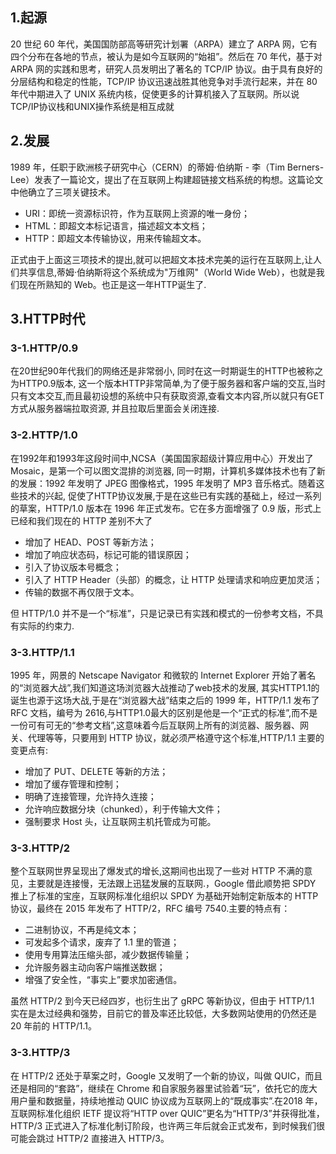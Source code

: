 ## 1.起源
20 世纪 60 年代，美国国防部高等研究计划署（ARPA）建立了 ARPA 网，它有四个分布在各地的节点，被认为是如今互联网的“始祖”。然后在 70 年代，基于对 ARPA 网的实践和思考，研究人员发明出了著名的 TCP/IP 协议。由于具有良好的分层结构和稳定的性能，TCP/IP 协议迅速战胜其他竞争对手流行起来，并在 80 年代中期进入了 UNIX 系统内核，促使更多的计算机接入了互联网。所以说TCP/IP协议栈和UNIX操作系统是相互成就

## 2.发展
1989 年，任职于欧洲核子研究中心（CERN）的蒂姆·伯纳斯 - 李（Tim Berners-Lee）发表了一篇论文，提出了在互联网上构建超链接文档系统的构想。这篇论文中他确立了三项关键技术。
- URI：即统一资源标识符，作为互联网上资源的唯一身份；
- HTML：即超文本标记语言，描述超文本文档；
- HTTP：即超文本传输协议，用来传输超文本。

正式由于上面这三项技术的提出,就可以把超文本技术完美的运行在互联网上,让人们共享信息,蒂姆·伯纳斯将这个系统成为"万维网"（World Wide Web），也就是我们现在所熟知的 Web。也正是这一年HTTP诞生了.

## 3.HTTP时代

### 3-1.HTTP/0.9
在20世纪90年代我们的网络还是非常弱小, 同时在这一时期诞生的HTTP也被称之为HTTP0.9版本, 这一个版本HTTP非常简单,为了便于服务器和客户端的交互,当时只有文本交互,而且最初设想的系统中只有获取资源,查看文本内容,所以就只有GET方式从服务器端拉取资源, 并且拉取后里面会关闭连接.

### 3-2.HTTP/1.0
在1992年和1993年这段时间中,NCSA（美国国家超级计算应用中心）开发出了 Mosaic，是第一个可以图文混排的浏览器, 同一时期，计算机多媒体技术也有了新的发展：1992 年发明了 JPEG 图像格式，1995 年发明了 MP3 音乐格式。随着这些技术的兴起, 促使了HTTP协议发展,于是在这些已有实践的基础上，经过一系列的草案，HTTP/1.0 版本在 1996 年正式发布。它在多方面增强了 0.9 版，形式上已经和我们现在的 HTTP 差别不大了
- 增加了 HEAD、POST 等新方法；
- 增加了响应状态码，标记可能的错误原因；
- 引入了协议版本号概念；
- 引入了 HTTP Header（头部）的概念，让 HTTP 处理请求和响应更加灵活；
- 传输的数据不再仅限于文本。

但 HTTP/1.0 并不是一个“标准”，只是记录已有实践和模式的一份参考文档，不具有实际的约束力.

### 3-3.HTTP/1.1
1995 年，网景的 Netscape Navigator 和微软的 Internet Explorer 开始了著名的“浏览器大战”,我们知道这场浏览器大战推动了web技术的发展, 其实HTTP1.1的诞生也源于这场大战,于是在“浏览器大战”结束之后的 1999 年，HTTP/1.1 发布了 RFC 文档，编号为 2616,与HTTP1.0最大的区别是他是一个“正式的标准”,而不是一份可有可无的“参考文档”,这意味着今后互联网上所有的浏览器、服务器、网关、代理等等，只要用到 HTTP 协议，就必须严格遵守这个标准,HTTP/1.1 主要的变更点有:
- 增加了 PUT、DELETE 等新的方法；
- 增加了缓存管理和控制；
- 明确了连接管理，允许持久连接；
- 允许响应数据分块（chunked），利于传输大文件；
- 强制要求 Host 头，让互联网主机托管成为可能。

### 3-3.HTTP/2
整个互联网世界呈现出了爆发式的增长,这期间也出现了一些对 HTTP 不满的意见，主要就是连接慢，无法跟上迅猛发展的互联网.，Google 借此顺势把 SPDY 推上了标准的宝座，互联网标准化组织以 SPDY 为基础开始制定新版本的 HTTP 协议，最终在 2015 年发布了 HTTP/2，RFC 编号 7540.主要的特点有：
- 二进制协议，不再是纯文本；
- 可发起多个请求，废弃了 1.1 里的管道；
- 使用专用算法压缩头部，减少数据传输量；
- 允许服务器主动向客户端推送数据；
- 增强了安全性，“事实上”要求加密通信。

虽然 HTTP/2 到今天已经四岁，也衍生出了 gRPC 等新协议，但由于 HTTP/1.1 实在是太过经典和强势，目前它的普及率还比较低，大多数网站使用的仍然还是 20 年前的 HTTP/1.1。

### 3-3.HTTP/3
在 HTTP/2 还处于草案之时，Google 又发明了一个新的协议，叫做 QUIC，而且还是相同的“套路”，继续在 Chrome 和自家服务器里试验着“玩”，依托它的庞大用户量和数据量，持续地推动 QUIC 协议成为互联网上的“既成事实”.在2018 年，互联网标准化组织 IETF 提议将“HTTP over QUIC”更名为“HTTP/3”并获得批准，HTTP/3 正式进入了标准化制订阶段，也许两三年后就会正式发布，到时候我们很可能会跳过 HTTP/2 直接进入 HTTP/3。